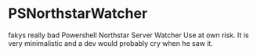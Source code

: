 # PSNorthstarWatcher
fakys really bad Powershell Northstar Server Watcher
Use at own risk. It is very minimalistic and a dev would probably cry when he saw it.
